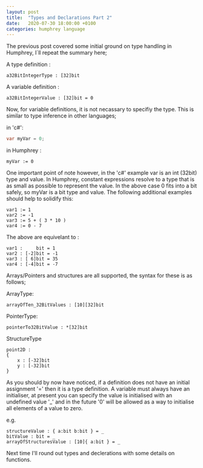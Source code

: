 ```yaml
---
layout: post
title:  "Types and Declarations Part 2"
date:   2020-07-30 18:00:00 +0100
categories: humphrey language
---
```


The previous post covered some initial ground on type handling in Humphrey, I`ll repeat the summary here;

A type definition :
```
a32BitIntegerType : [32]bit
```
A variable definition :
```
a32BitIntegerValue : [32]bit = 0
```

Now, for variable definitions, it is not necassary to specifiy the type. This is similar to type inference in other languages;

in 'c#':
```c#
var myVar = 0;
```
in Humphrey :
```
myVar := 0
```

One important point of note however, in the 'c#' example var is an int (32bit) type and value. In Humphrey, constant expressions resolve to a type that is as small as possible to represent the value. In the above case 0 fits into a bit safely, so myVar is a bit type and value. The following additional examples should help to solidify this:

```
var1 := 1
var2 := -1
var3 := 5 + ( 3 * 10 )
var4 := 0 - 7
```

The above are equivelant to :

```
var1 :     bit = 1
var2 : [-2]bit = -1
var3 : [ 6]bit = 35
var4 : [-4]bit = -7
```

Arrays/Pointers and structures are all supported, the syntax for these is as follows;

ArrayType:
```
arrayOfTen_32BitValues : [10][32]bit
```
PointerType:
```
pointerTo32BitValue : *[32]bit
```
StructureType
```
point2D :
{
    x : [-32]bit
    y : [-32]bit
}
```

As you should by now have noticed, if a definition does not have an initial assignment '=' then it is a type definition. A variable must always have an initialiser, at present you can specify the value is initialised with an undefined value '_' and in the future '0' will be allowed as a way to initialise all elements of a value to zero.

e.g.
```
structureValue : { a:bit b:bit } = _
bitValue : bit = _
arrayOfStructuresValue : [10]{ a:bit } = _
```

Next time I'll round out types and declerations with some details on functions.